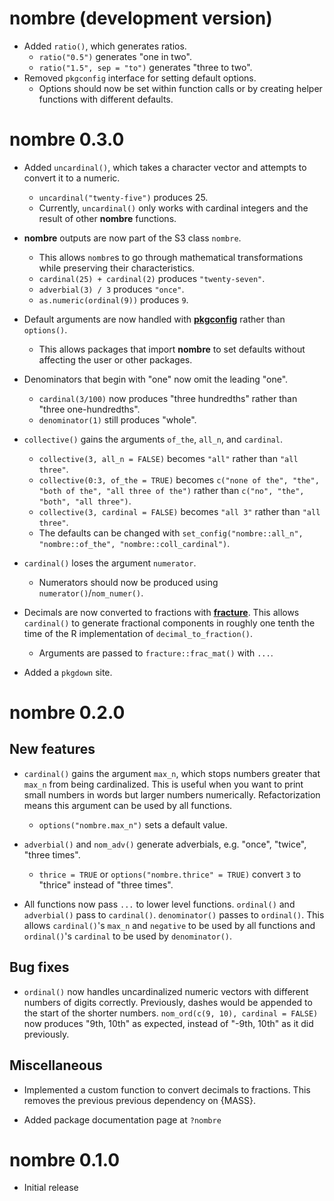 # nombre (development version)

* Added `ratio()`, which generates ratios.
  - `ratio("0.5")` generates "one in two".
  - `ratio("1.5", sep = "to")` generates "three to two".
* Removed `pkgconfig` interface for setting default options. 
  - Options should now be set within function calls or by creating helper functions with different defaults.

# nombre 0.3.0

* Added `uncardinal()`, which takes a character vector and attempts to convert it to a numeric.
  - `uncardinal("twenty-five")` produces 25.
  - Currently, `uncardinal()` only works with cardinal integers and the result of other **nombre** functions.

* **nombre** outputs are now part of the S3 class `nombre`.
  - This allows `nombre`s to go through mathematical transformations while preserving their characteristics.
  - `cardinal(25) + cardinal(2)` produces `"twenty-seven"`.
  - `adverbial(3) / 3` produces `"once"`.
  - `as.numeric(ordinal(9))` produces `9`.

* Default arguments are now handled with [**pkgconfig**](https://github.com/r-lib/pkgconfig) rather than `options()`.
  - This allows packages that import **nombre** to set defaults without affecting the user or other packages.

* Denominators that begin with "one" now omit the leading "one".
  - `cardinal(3/100)` now produces "three hundredths" rather than "three one-hundredths".
  - `denominator(1)` still produces "whole".
  
* `collective()` gains the arguments `of_the`, `all_n`, and `cardinal`.
  - `collective(3, all_n = FALSE)` becomes `"all"` rather than `"all three"`.
  - `collective(0:3, of_the = TRUE)` becomes `c("none of the", "the", "both of the", "all three of the")` rather than `c("no", "the", "both", "all three")`.
  - `collective(3, cardinal = FALSE)` becomes `"all 3"` rather than `"all three"`.
  - The defaults can be changed with `set_config("nombre::all_n", "nombre::of_the", "nombre::coll_cardinal")`.

* `cardinal()` loses the argument `numerator`.
  - Numerators should now be produced using `numerator()`/`nom_numer()`.

* Decimals are now converted to fractions with [**fracture**](https://github.com/rossellhayes/fracture).
  This allows `cardinal()` to generate fractional components in roughly one tenth the time of the R implementation of `decimal_to_fraction()`.
  - Arguments are passed to `fracture::frac_mat()` with `...`.
  
* Added a `pkgdown` site.

# nombre 0.2.0

## New features

* `cardinal()` gains the argument `max_n`, which stops numbers greater that `max_n` from being cardinalized.
  This is useful when you want to print small numbers in words but larger numbers numerically.
  Refactorization means this argument can be used by all functions.
  - `options("nombre.max_n")` sets a default value.
  
* `adverbial()` and `nom_adv()` generate adverbials, e.g. "once", "twice", "three times".
  - `thrice = TRUE` or `options("nombre.thrice" = TRUE)` convert `3` to "thrice" instead of "three times".
  
* All functions now pass `...` to lower level functions.
  `ordinal()` and `adverbial()` pass to `cardinal()`.
  `denominator()` passes to `ordinal()`.
  This allows `cardinal()`'s `max_n` and `negative` to be used by all functions and `ordinal()`'s `cardinal` to be used by `denominator()`.
  
## Bug fixes

* `ordinal()` now handles uncardinalized numeric vectors with different numbers of digits correctly.
  Previously, dashes would be appended to the start of the shorter numbers.
  `nom_ord(c(9, 10), cardinal = FALSE)` now produces "9th, 10th" as expected, instead of "-9th, 10th" as it did previously.
  
## Miscellaneous

* Implemented a custom function to convert decimals to fractions.
  This removes the previous previous dependency on {MASS}.
  
* Added package documentation page at `?nombre`

# nombre 0.1.0

* Initial release
